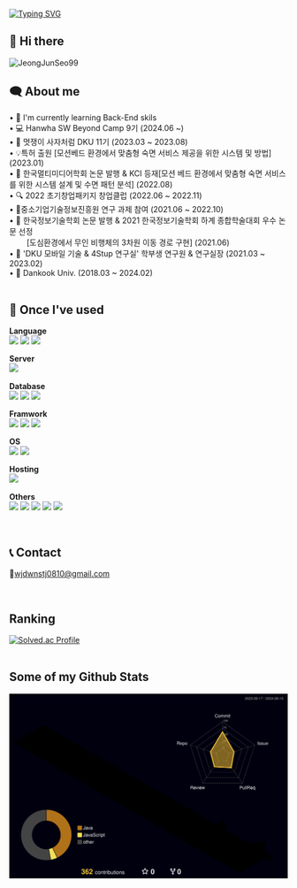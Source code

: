 <!--
![header](https://capsule-render.vercel.app/api?type=waving&reversal=true&color=10:1d6fec,90:06bff0&text=Welcome%20to%20Jun's%20GitHub&fontColor=e7e7e7&fontSize=40&&fontAlign=70&fontAlignY=35)
-->

[![Typing SVG](https://readme-typing-svg.demolab.com?font=Permanent+Marker&size=40&duration=3000&pause=1500&color=2288F7&random=false&width=900&height=100&lines=%F0%9F%8C%8F+Hello%2C+World!+Welcom+to+my+Github+%F0%9F%92%BB)](https://git.io/typing-svg)

## 👋 Hi there 
<p align=left> <img src=https://komarev.com/ghpvc/?username=JeongJunSeo99 alt=JeongJunSeo99 /> </p>

## 🗨️ About me
<p align='left'> 
• 🎍 I'm currently learning Back-End skils
  <br/>
• 💻 Hanwha SW Beyond Camp 9기 (2024.06 ~)
  <br/>
• 🦁 멋쟁이 사자처럼 DKU 11기 (2023.03 ~ 2023.08)
  <br/>
• 💡특허 출원 [모션베드 환경에서 맞춤형 숙면 서비스 제공을 위한 시스템 및 방법] (2023.01)
  <br/>
• 📝 한국멀티미디어학회 논문 발행 & KCI 등재[모션 베드 환경에서 맞춤형 숙면 서비스를 위한 시스템 설계 및 수면 패턴 분석] (2022.08)
  <br/>
• 🔍 2022 초기창업패키지 창업클럽 (2022.06 ~ 2022.11)  
  <br/>
• 🔬중소기업기술정보진흥원 연구 과제 참여 (2021.06 ~ 2022.10)
  <br/>
• 📝 한국정보기술학회 논문 발행 & 2021 한국정보기술학회 하계 종합학술대회 우수 논문 선정 
  <br/>
  &nbsp; &nbsp; &nbsp; &nbsp;&nbsp;[도심환경에서 무인 비행체의 3차원 이동 경로 구현] (2021.06)
  <br/>
• 🧪 'DKU 모바일 기술 & 4Stup 연구실' 학부생 연구원 & 연구실장 (2021.03 ~ 2023.02)
  <br/>
• 🏫 Dankook Univ. (2018.03 ~ 2024.02)
 
<br/>
<br/>

## 🔨 Once I've used
<strong>Language</strong>
<br/>
<img src="https://img.shields.io/badge/Java-007396?style=flat-square&logo=java&logoColor=white"/> <img src="https://img.shields.io/badge/JavaScript-F7DF1E?style=flat-square&logo=javascript&logoColor=black"/> <img src="https://img.shields.io/badge/Python-3776AB?style=flat-square&logo=Python&logoColor=white"/>

<strong>Server</strong>
<br/>
<img src="https://img.shields.io/badge/Apache Tomcat-F8DC75?style=flat-square&logo=apachetomcat&logoColor=black"/>

<strong>Database</strong>
<br/>
<img src="https://img.shields.io/badge/MySQL-4479A1?style=flat-square&logo=MySQL&logoColor=white"/> <img src="https://img.shields.io/badge/MongoDB-47A248?style=flat-square&logo=MongoDB&logoColor=white"/>	<img src="https://img.shields.io/badge/Redis-FF4438?style=flat-square&logo=Redis&logoColor=white"/>

<strong>Framwork</strong>
<br/>
<img src="https://img.shields.io/badge/Spring Boot-6DB33F?style=flat-square&logo=springboot&logoColor=white"/> <img src="https://img.shields.io/badge/Node.js-339933?style=flat-square&logo=Node.js&logoColor=white"/> <img src="https://img.shields.io/badge/Express.js-000000?style=flat-square&logo=Express&logoColor=white"/>

<strong>OS</strong>
<br/>
<img src="https://img.shields.io/badge/Ubuntu-E95420?style=flat-square&logo=Ubuntu&logoColor=white"/> <img src="https://img.shields.io/badge/Windows-0078D6?style=flat-square&logo=windows10&logoColor=white"/>

<strong>Hosting</strong>
<br/>
<img src="https://img.shields.io/badge/AWS-FF9900?style=flat-square&logo=amazonwebservices&logoColor=white"/>

<strong>Others</strong>
<br/>
<img src="https://img.shields.io/badge/Notion-000000?style=flat-square&logo=notion&logoColor=white"/> <img src="https://img.shields.io/badge/Postman-FF6C37?style=flat-square&logo=Postman&logoColor=white"/> <img src="https://img.shields.io/badge/GitHub-181717?style=flat-square&logo=GitHub&logoColor=white"/> <img src="https://img.shields.io/badge/Mosquitto-3C5280?style=flat-square&logo=eclipsemosquitto&logoColor=white"/> 
 <img src="https://img.shields.io/badge/Spring Security-6DB33F?style=flat-square&logo=springsecurity&logoColor=white"/>

<br/>

## 📞 Contact 
📧wjdwnstj0810@gmail.com 
<!--
<img src="https://img.shields.io/badge/wjdwnstj0810@gmail.com-EA4335?style=for-the-badge&logo=gmail&logoColor=white"> <img src="https://img.shields.io/badge/www.instagram.com/jjsi_99/-E4405F?style=for-the-badge&logo=instagram&logoColor=white"> <img src="https://img.shields.io/badge/JeongJunSeo99-181717?style=for-the-badge&logo=github&logoColor=white">
-->
<br/>

## Ranking
[![Solved.ac Profile](http://mazassumnida.wtf/api/v2/generate_badge?boj=wnstj0810)](https://solved.ac/wnstj0810/)
<br/>
<br/>

## Some of my Github Stats

![](./profile-3d-contrib/profile-night-rainbow.svg)

